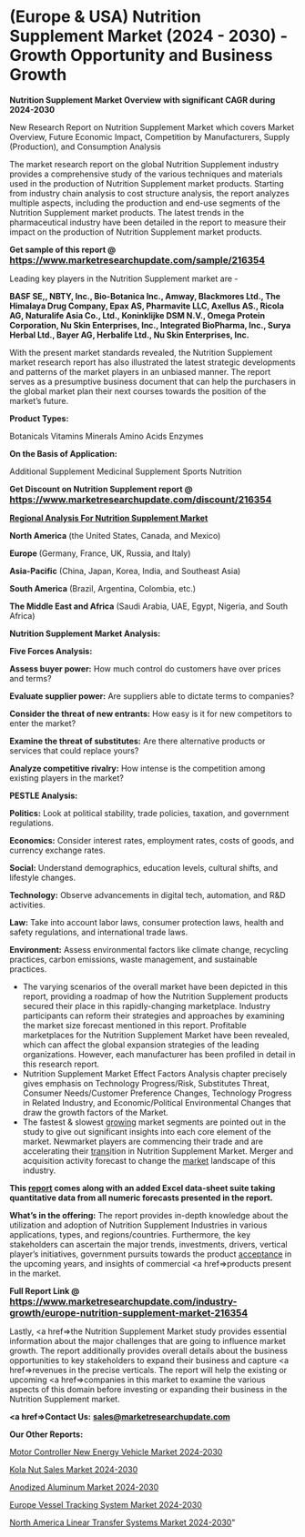 # (Europe & USA) Nutrition Supplement Market (2024 - 2030) - Growth Opportunity and Business Growth

<strong>Nutrition Supplement Market Overview with significant CAGR during 2024-2030</strong>

New Research Report on Nutrition Supplement Market which covers Market Overview, Future Economic Impact, Competition by Manufacturers, Supply (Production), and Consumption Analysis

The market research report on the global Nutrition Supplement industry provides a comprehensive study of the various techniques and materials used in the production of Nutrition Supplement market products. Starting from industry chain analysis to cost structure analysis, the report analyzes multiple aspects, including the production and end-use segments of the Nutrition Supplement market products. The latest trends in the pharmaceutical industry have been detailed in the report to measure their impact on the production of Nutrition Supplement market products.

<strong>Get sample of this report @ <a href=https://www.marketresearchupdate.com/sample/216354><font size=3 color=#0000ff>https://www.marketresearchupdate.com/sample/216354</font></a></strong>

Leading key players in the Nutrition Supplement market are -

<strong>BASF SE,, NBTY, Inc., Bio-Botanica Inc., Amway, Blackmores Ltd., The Himalaya Drug Company, Epax AS, Pharmavite LLC, Axellus AS., Ricola AG, Naturalife Asia Co., Ltd., Koninklijke DSM N.V., Omega Protein Corporation, Nu Skin Enterprises, Inc., Integrated BioPharma, Inc., Surya Herbal Ltd., Bayer AG, Herbalife Ltd., Nu Skin Enterprises, Inc.</strong>

With the present market standards revealed, the Nutrition Supplement market research report has also illustrated the latest strategic developments and patterns of the market players in an unbiased manner. The report serves as a presumptive business document that can help the purchasers in the global market plan their next courses towards the position of the market’s future.

<strong>Product Types:</strong>

Botanicals
Vitamins
Minerals
Amino Acids
Enzymes

<strong>On the Basis of Application:</strong>

Additional Supplement
Medicinal Supplement
Sports Nutrition

<strong>Get Discount on Nutrition Supplement report @ <a href=https://www.marketresearchupdate.com/discount/216354><font size=3 color=#0000ff>https://www.marketresearchupdate.com/discount/216354</font></a></strong>

<strong><u><b>Regional Analysis For Nutrition Supplement Market</b></u></strong>

<strong><b>North America</b></strong> (the United States, Canada, and Mexico)

<strong><b>Europe </b></strong>(Germany, France, UK, Russia, and Italy)

<strong><b>Asia-Pacific</b></strong> (China, Japan, Korea, India, and Southeast Asia)

<strong><b>South America</b></strong> (Brazil, Argentina, Colombia, etc.)

<strong><b>The Middle East and Africa</b></strong> (Saudi Arabia, UAE, Egypt, Nigeria, and South Africa)

<strong>Nutrition Supplement Market Analysis:</strong>

<strong>Five Forces Analysis:</strong>

<strong>Assess buyer power:</strong> How much control do customers have over prices and terms?

<strong>Evaluate supplier power:</strong> Are suppliers able to dictate terms to companies?

<strong>Consider the threat of new entrants:</strong> How easy is it for new competitors to enter the market?

<strong>Examine the threat of substitutes:</strong> Are there alternative products or services that could replace yours?

<strong>Analyze competitive rivalry:</strong> How intense is the competition among existing players in the market?

<strong>PESTLE Analysis:</strong>

<strong>Politics:</strong> Look at political stability, trade policies, taxation, and government regulations.

<strong>Economics:</strong> Consider interest rates, employment rates, costs of goods, and currency exchange rates.

<strong>Social:</strong> Understand demographics, education levels, cultural shifts, and lifestyle changes.

<strong>Technology:</strong> Observe advancements in digital tech, automation, and R&D activities.

<strong>Law:</strong> Take into account labor laws, consumer protection laws, health and safety regulations, and international trade laws.

<strong>Environment:</strong> Assess environmental factors like climate change, recycling practices, carbon emissions, waste management, and sustainable practices.

<ul>
  <li>The varying scenarios of the overall market have been depicted in this report, providing a roadmap of how the Nutrition Supplement products secured their place in this rapidly-changing marketplace. Industry participants can reform their strategies and approaches by examining the market size forecast mentioned in this report. Profitable marketplaces for the Nutrition Supplement Market have been revealed, which can affect the global expansion strategies of the leading organizations. However, each manufacturer has been profiled in detail in this research report.</li>
  <li>Nutrition Supplement Market Effect Factors Analysis chapter precisely gives emphasis on Technology Progress/Risk, Substitutes Threat, Consumer Needs/Customer Preference Changes, Technology Progress in Related Industry, and Economic/Political Environmental Changes that draw the growth factors of the Market.</li>
  <li>The fastest &amp; slowest <a href=ASDF991299>growing</a> market segments are pointed out in the study to give out significant insights into each core element of the market. Newmarket players are commencing their trade and are accelerating their <a href=>trans</a>ition in Nutrition Supplement Market. Merger and acquisition activity forecast to change the <a href=>market</a> landscape of this industry.</li>
</ul>
<strong>This <a href=>report</a> comes along with an added Excel data-sheet suite taking quantitative data from all numeric forecasts presented in the report.</strong>

<strong>What’s in the offering:</strong> The report provides in-depth knowledge about the utilization and adoption of Nutrition Supplement Industries in various applications, types, and regions/countries. Furthermore, the key stakeholders can ascertain the major trends, investments, drivers, vertical player’s initiatives, government pursuits towards the product <a href=ASDF881288>acceptance</a> in the upcoming years, and insights of commercial <a href=>products</a> present in the market.

<strong>Full Report Link @ <a href=https://www.marketresearchupdate.com/industry-growth/europe-nutrition-supplement-market-216354><font size=3 color=#0000ff>https://www.marketresearchupdate.com/industry-growth/europe-nutrition-supplement-market-216354</font></a></strong>

Lastly, <a href=>the</a> Nutrition Supplement Market study provides essential information about the major challenges that are going to influence market growth. The report additionally provides overall details about the business opportunities to key stakeholders to expand their business and capture <a href=>revenues</a> in the precise verticals. The report will help the existing or upcoming <a href=>companies</a> in this market to examine the various aspects of this domain before investing or expanding their business in the Nutrition Supplement market.

<strong><a href=><strong>Contact Us:</strong></a></strong>
<strong>sales@marketresearchupdate.com</strong>

<strong>Our Other Reports:</strong>

<a href=https://www.linkedin.com/pulse/motor-controller-new-energy-vehicle-market-has-huge-demand>Motor Controller New Energy Vehicle Market 2024-2030</a>

<a href=https://www.linkedin.com/pulse/kola-nut-sales-market-outlooks-2023-size-players>Kola Nut Sales Market 2024-2030</a>

<a href=https://www.linkedin.com/pulse/anodized-aluminum-market-2023-remarking-enormous-growth>Anodized Aluminum Market 2024-2030</a>

<a href=https://www.linkedin.com/pulse/europe-vessel-tracking-system-market-upcoming-dxwef/>Europe Vessel Tracking System Market 2024-2030</a>

<a href=https://www.linkedin.com/pulse/north-america-linear-transfer-systems-market-mqgdf/>North America Linear Transfer Systems Market 2024-2030</a>"
